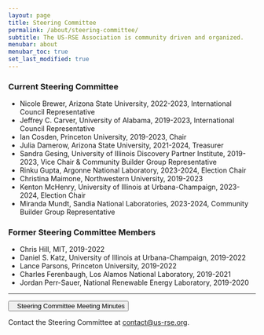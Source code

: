 ```yaml
---
layout: page
title: Steering Committee
permalink: /about/steering-committee/
subtitle: The US-RSE Association is community driven and organized.
menubar: about
menubar_toc: true
set_last_modified: true
---
```



### Current Steering Committee

* Nicole Brewer, Arizona State University, 2022-2023, International Council Representative
* Jeffrey C. Carver, University of Alabama, 2019-2023, International Council Representative
* Ian Cosden, Princeton University, 2019-2023, Chair
* Julia Damerow, Arizona State University, 2021-2024, Treasurer
* Sandra Gesing, University of Illinois Discovery Partner Institute, 2019-2023, Vice Chair & Community Builder Group Representative
* Rinku Gupta, Argonne National Laboratory, 2023-2024, Election Chair
* Christina Maimone, Northwestern University, 2019-2023
* Kenton McHenry, University of Illinois at Urbana-Champaign, 2023-2024, Election Chair
* Miranda Mundt, Sandia National Laboratories, 2023-2024, Community Builder Group Representative

### Former Steering Committee Members

* Chris Hill, MIT, 2019-2022
* Daniel S. Katz, University of Illinois at Urbana-Champaign, 2019-2022
* Lance Parsons, Princeton University, 2019-2022
* Charles Ferenbaugh, Los Alamos National Laboratory, 2019-2021
* Jordan Perr-Sauer, National Renewable Energy Laboratory, 2019-2020


<hr>

<p><a href="https://drive.google.com/open?id=1IKvT0xIkBTqHpBgUUaANpjFCdMki3R4J" target="_blank">
<button class="btn btn-primary"><i style="margin-right:10px" class="fa fa-file-text-o"></i>Steering Committee Meeting Minutes</button></a></p>

Contact the Steering Committee at [contact@us-rse.org](mailto:us-rse.org).
